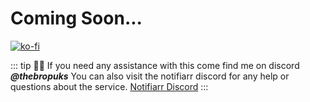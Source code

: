 
# Coming Soon...


[![ko-fi](https://ko-fi.com/img/githubbutton_sm.svg)](https://ko-fi.com/davyjonesmedia/tip)

::: tip
👋🏼 If you need any assistance with this come find me on discord ***@thebropuks***
You can also visit the notifiarr discord for any help or questions about the service. [Notifiarr Discord](https://discord.gg/nXuuUDMtGg)
:::
